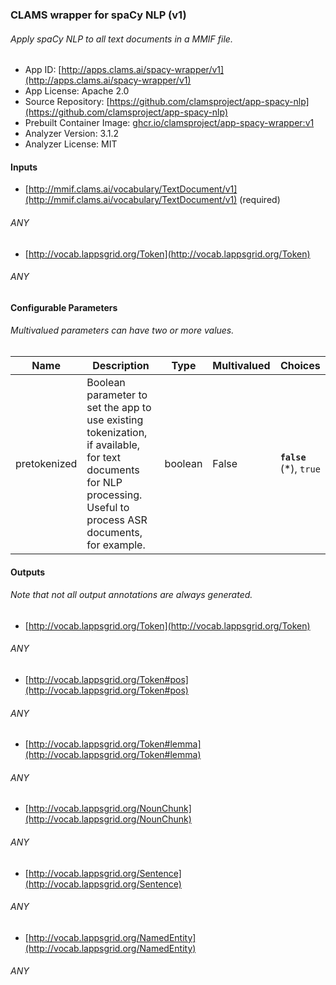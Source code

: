 
### CLAMS wrapper for spaCy NLP (v1)
###### Apply spaCy NLP to all text documents in a MMIF file.

* App ID: [http://apps.clams.ai/spacy-wrapper/v1](http://apps.clams.ai/spacy-wrapper/v1)
* App License: Apache 2.0
* Source Repository: [https://github.com/clamsproject/app-spacy-nlp](https://github.com/clamsproject/app-spacy-nlp)
* Prebuilt Container Image: [ghcr.io/clamsproject/app-spacy-wrapper:v1](ghcr.io/clamsproject/app-spacy-wrapper:v1)
* Analyzer Version: 3.1.2
* Analyzer License: MIT


#### Inputs
* [http://mmif.clams.ai/vocabulary/TextDocument/v1](http://mmif.clams.ai/vocabulary/TextDocument/v1) (required)
###### ANY
* [http://vocab.lappsgrid.org/Token](http://vocab.lappsgrid.org/Token) 
###### ANY


#### Configurable Parameters
###### Multivalued parameters can have two or more values.

|Name|Description|Type|Multivalued|Choices|
|----|-----------|----|-----------|-------|
|pretokenized|Boolean parameter to set the app to use existing tokenization, if available, for text documents for NLP processing. Useful to process ASR documents, for example.|boolean|False|**`false`** (*), `true`|


#### Outputs
###### Note that not all output annotations are always generated.
* [http://vocab.lappsgrid.org/Token](http://vocab.lappsgrid.org/Token) 
###### ANY
* [http://vocab.lappsgrid.org/Token#pos](http://vocab.lappsgrid.org/Token#pos) 
###### ANY
* [http://vocab.lappsgrid.org/Token#lemma](http://vocab.lappsgrid.org/Token#lemma) 
###### ANY
* [http://vocab.lappsgrid.org/NounChunk](http://vocab.lappsgrid.org/NounChunk) 
###### ANY
* [http://vocab.lappsgrid.org/Sentence](http://vocab.lappsgrid.org/Sentence) 
###### ANY
* [http://vocab.lappsgrid.org/NamedEntity](http://vocab.lappsgrid.org/NamedEntity) 
###### ANY

